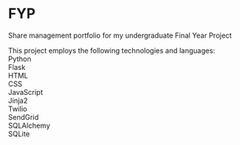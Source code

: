 # FYP
Share management portfolio for my undergraduate Final Year Project

This project employs the following technologies and languages: <br>
Python <br>
Flask <br>
HTML <br>
CSS <br>
JavaScript <br>
Jinja2 <br>
Twilio <br>
SendGrid <br>
SQLAlchemy<br>
SQLite




